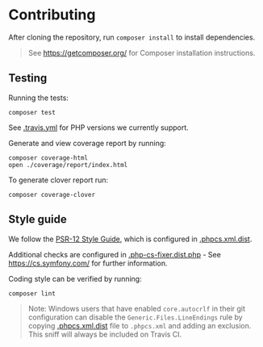 # Contributing

After cloning the repository, run `composer install` to install dependencies.

> See <https://getcomposer.org/> for Composer installation instructions.

## Testing

Running the tests:

```shell
composer test
```

See [.travis.yml](.travis.yml) for PHP versions we currently support.

Generate and view coverage report by running:

```shell
composer coverage-html
open ./coverage/report/index.html
```

To generate clover report run:

```shell
composer coverage-clover
```

## Style guide

We follow the [PSR-12 Style Guide](https://www.php-fig.org/psr/psr-12/), which
is configured in [.phpcs.xml.dist](.phpcs.xml.dist).

Additional checks are configured in
[.php-cs-fixer.dist.php](.php-cs-fixer.dist.php) - See <https://cs.symfony.com/>
for further information.

Coding style can be verified by running:

```shell
composer lint
```

> Note: Windows users that have enabled `core.autocrlf` in their git
  configuration can disable the `Generic.Files.LineEndings` rule by
  copying [.phpcs.xml.dist](.phpcs.xml.dist) file to `.phpcs.xml`
  and adding an exclusion. This sniff will always be included on
  Travis CI.
